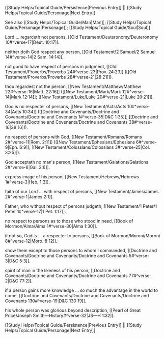 [[Study Helps/Topical Guide/Persistence|Previous Entry]]  ||  [[Study Helps/Topical Guide/Personage|Next Entry]]

 See also [[Study Helps/Topical Guide/Man|Man]]; [[Study Helps/Topical Guide/Personage|Personage]]; [[Study Helps/Topical Guide/Soul|Soul]]

 Lord ... regardeth not persons, [[Old Testament/Deuteronomy/Deuteronomy 10#^verse-17|Deut. 10:17]].

 neither doth God respect any person, [[Old Testament/2 Samuel/2 Samuel 14#^verse-14|2 Sam. 14:14]].

 not good to have respect of persons in judgment, [[Old Testament/Proverbs/Proverbs 24#^verse-23|Prov. 24:23]] ([[Old Testament/Proverbs/Proverbs 28#^verse-21|28:21]]).

 thou regardest not the person, [[New Testament/Matthew/Matthew 22#^verse-16|Matt. 22:16]] ([[New Testament/Mark/Mark 12#^verse-14|Mark 12:14]]; [[New Testament/Luke/Luke 20#^verse-21|Luke 20:21]]).

 God is no respecter of persons, [[New Testament/Acts/Acts 10#^verse-34|Acts 10:34]] ([[Doctrine and Covenants/Doctrine and Covenants/Doctrine and Covenants 1#^verse-35|D&C 1:35]]; [[Doctrine and Covenants/Doctrine and Covenants/Doctrine and Covenants 38#^verse-16|38:16]]).

 no respect of persons with God, [[New Testament/Romans/Romans 2#^verse-11|Rom. 2:11]] ([[New Testament/Ephesians/Ephesians 6#^verse-9|Eph. 6:9]]; [[New Testament/Colossians/Colossians 3#^verse-25|Col. 3:25]]).

 God accepteth no man's person, [[New Testament/Galations/Galations 2#^verse-6|Gal. 2:6]].

 express image of his person, [[New Testament/Hebrews/Hebrews 1#^verse-3|Heb. 1:3]].

 faith of our Lord ... with respect of persons, [[New Testament/James/James 2#^verse-1|James 2:1]].

 Father, who without respect of persons judgeth, [[New Testament/1 Peter/1 Peter 1#^verse-17|1 Pet. 1:17]].

 no respect to persons as to those who stood in need, [[Book of Mormon/Alma/Alma 1#^verse-30|Alma 1:30]].

 if not so, God is ... a respecter to persons, [[Book of Mormon/Moroni/Moroni 8#^verse-12|Moro. 8:12]].

 show them except to those persons to whom I commanded, [[Doctrine and Covenants/Doctrine and Covenants/Doctrine and Covenants 5#^verse-3|D&C 5:3]].

 spirit of man in the likeness of his person, [[Doctrine and Covenants/Doctrine and Covenants/Doctrine and Covenants 77#^verse-2|D&C 77:2]].

 if a person gains more knowledge ... so much the advantage in the world to come, [[Doctrine and Covenants/Doctrine and Covenants/Doctrine and Covenants 130#^verse-19|D&C 130:19]].

 his whole person was glorious beyond description, [[Pearl of Great Price/Joseph Smith—History#^verse-32|JS—H 1:32]].

[[Study Helps/Topical Guide/Persistence|Previous Entry]]  ||  [[Study Helps/Topical Guide/Personage|Next Entry]]